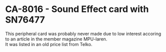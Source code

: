 # CA-8016 - Sound Effect card with SN76477
This peripheral card was probably never made due to low interest accoring to an article in the member magazine MPU-laren.  
It was listed in an old price list from Telko.